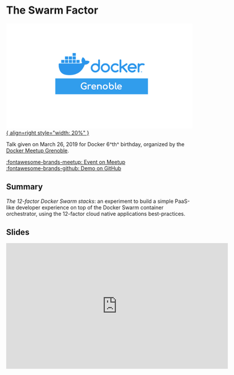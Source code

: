 # The Swarm Factor

[![Docker Meetup Grenoble Logo](../static/images/docker-meetup-grenoble.png){ align=right style="width: 20%" }][meetup]

Talk given on March 26, 2019 for Docker 6^th^ birthday, organized by the
[Docker Meetup Grenoble][meetup].

[:fontawesome-brands-meetup: Event on Meetup][event] <br>
[:fontawesome-brands-github: Demo on GitHub][repository]

## Summary

_The 12-factor Docker Swarm stacks_: an experiment to build a simple PaaS-like
developer experience on top of the Docker Swarm container orchestrator, using
the 12-factor cloud native applications best-practices.

## Slides

<iframe
    src="https://slides.com/rmnclmnt/swarm-factor/embed"
    width="600"
    height="340"
    scrolling="no"
    frameborder="0"
    webkitallowfullscreen
    mozallowfullscreen
    allowfullscreen
></iframe>

[meetup]: https://www.meetup.com/fr-FR/Docker-Grenoble/ "Docker Meetup Grenoble"
[event]: https://www.meetup.com/fr-FR/Docker-Grenoble/events/258790334/ "Meetup Event"
[slides]: https://slides.com/rmnclmnt/swarm-factor "The Swarm Factor - Slides"
[repository]: https://github.com/rclement/docker-swarm-stacks "GitHub Repository"
